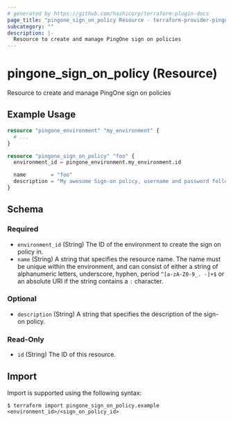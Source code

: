 ```yaml
---
# generated by https://github.com/hashicorp/terraform-plugin-docs
page_title: "pingone_sign_on_policy Resource - terraform-provider-pingone"
subcategory: ""
description: |-
  Resource to create and manage PingOne sign on policies
---
```


# pingone_sign_on_policy (Resource)

Resource to create and manage PingOne sign on policies

## Example Usage

```terraform
resource "pingone_environment" "my_environment" {
  # ...
}

resource "pingone_sign_on_policy" "foo" {
  environment_id = pingone_environment.my_environment.id

  name        = "foo"
  description = "My awesome Sign-on policy, username and password followed by MFA"
}
```

<!-- schema generated by tfplugindocs -->
## Schema

### Required

- `environment_id` (String) The ID of the environment to create the sign on policy in.
- `name` (String) A string that specifies the resource name. The name must be unique within the environment, and can consist of either a string of alphanumeric letters, underscore, hyphen, period `^[a-zA-Z0-9_. -]+$` or an absolute URI if the string contains a `:` character.

### Optional

- `description` (String) A string that specifies the description of the sign-on policy.

### Read-Only

- `id` (String) The ID of this resource.

## Import

Import is supported using the following syntax:

```shell
$ terraform import pingone_sign_on_policy.example <environment_id>/<sign_on_policy_id>
```
